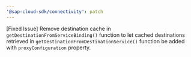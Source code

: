 ```yaml
---
'@sap-cloud-sdk/connectivity': patch
---
```


[Fixed Issue] Remove destination cache in `getDestinationFromServiceBinding()` function to let cached destinations retrieved in `getDestinationFromDestinationService()` function be added with `proxyConfiguration` property.
